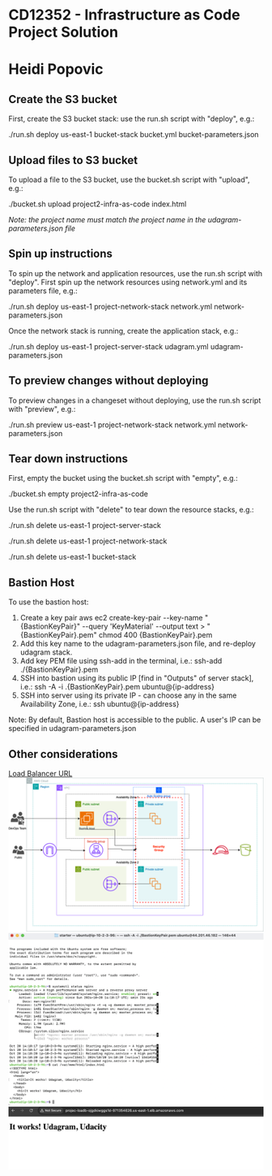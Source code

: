 # CD12352 - Infrastructure as Code Project Solution
# Heidi Popovic

## Create the S3 bucket
First, create the S3 bucket stack: use the run.sh script with "deploy", e.g.:

./run.sh deploy us-east-1 bucket-stack bucket.yml bucket-parameters.json

## Upload files to S3 bucket
To upload a file to the S3 bucket, use the bucket.sh script with "upload", e.g.:

./bucket.sh upload project2-infra-as-code index.html

*Note: the project name must match the project name in the udagram-parameters.json file*

## Spin up instructions
To spin up the network and application resources, use the run.sh script with "deploy". First spin up the network resources using network.yml and its parameters file, e.g.:

./run.sh deploy us-east-1 project-network-stack network.yml network-parameters.json

Once the network stack is running, create the application stack, e.g.:

./run.sh deploy us-east-1 project-server-stack udagram.yml udagram-parameters.json

## To preview changes without deploying
To preview changes in a changeset without deploying, use the run.sh script with "preview", e.g.:

./run.sh preview us-east-1 project-network-stack network.yml network-parameters.json


## Tear down instructions
First, empty the bucket using the bucket.sh script with "empty", e.g.:

./bucket.sh empty project2-infra-as-code

Use the run.sh script with "delete" to tear down the resource stacks, e.g.:

./run.sh delete us-east-1 project-server-stack

./run.sh delete us-east-1 project-network-stack

./run.sh delete us-east-1 bucket-stack

## Bastion Host
To use the bastion host:
1. Create a key pair
aws ec2 create-key-pair --key-name "{BastionKeyPair}" --query 'KeyMaterial' --output text > "{BastionKeyPair}.pem"
chmod 400 {BastionKeyPair}.pem
2. Add this key name to the udagram-parameters.json file, and re-deploy udagram stack.
3. Add key PEM file using ssh-add in the terminal, i.e.:
ssh-add ./{BastionKeyPair}.pem
4. SSH into bastion using its public IP [find in "Outputs" of server stack], i.e.:
ssh -A -i .{BastionKeyPair}.pem ubuntu@{ip-address}
5. SSH into server using its private IP - can choose any in the same Availability Zone, i.e.:
ssh ubuntu@{ip-address}

Note: By default, Bastion host is accessible to the public. A user's IP can be specified in udagram-parameters.json

## Other considerations
[Load Balancer URL](loadbalancer.com)   
![Infrastructure Diagram](/Project_Infra_Diagram.drawio.png)  
![Screenshot evidence of Bastion use](/Bastion_SSH.png)  
![Screenshot evidence of Udagram page](/LB_It_Works.png)